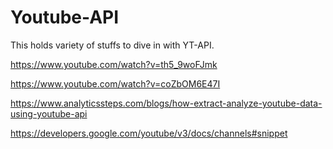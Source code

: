 # Youtube-API
This holds variety of stuffs to dive in with YT-API. 


https://www.youtube.com/watch?v=th5_9woFJmk

https://www.youtube.com/watch?v=coZbOM6E47I

https://www.analyticssteps.com/blogs/how-extract-analyze-youtube-data-using-youtube-api

https://developers.google.com/youtube/v3/docs/channels#snippet
